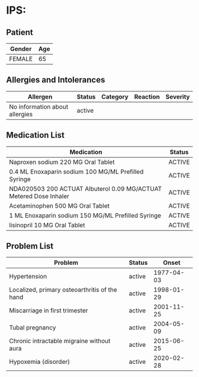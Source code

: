 # IPS:

## Patient

|Gender|Age|
|---|---|
|FEMALE|65|

## Allergies and Intolerances

|Allergen|Status|Category|Reaction|Severity|
|---|---|---|---|---|
|No information about allergies|active||||

## Medication List

|Medication|Status|
|---|---|
|Naproxen sodium 220 MG Oral Tablet|ACTIVE|
|0.4 ML Enoxaparin sodium 100 MG/ML Prefilled Syringe|ACTIVE|
|NDA020503 200 ACTUAT Albuterol 0.09 MG/ACTUAT Metered Dose Inhaler|ACTIVE|
|Acetaminophen 500 MG Oral Tablet|ACTIVE|
|1 ML Enoxaparin sodium 150 MG/ML Prefilled Syringe|ACTIVE|
|lisinopril 10 MG Oral Tablet|ACTIVE|

## Problem List

|Problem|Status|Onset|
|---|---|---|
|Hypertension|active|1977-04-03|
|Localized, primary osteoarthritis of the hand|active|1998-01-29|
|Miscarriage in first trimester|active|2001-11-25|
|Tubal pregnancy|active|2004-05-09|
|Chronic intractable migraine without aura|active|2015-06-25|
|Hypoxemia (disorder)|active|2020-02-28|
